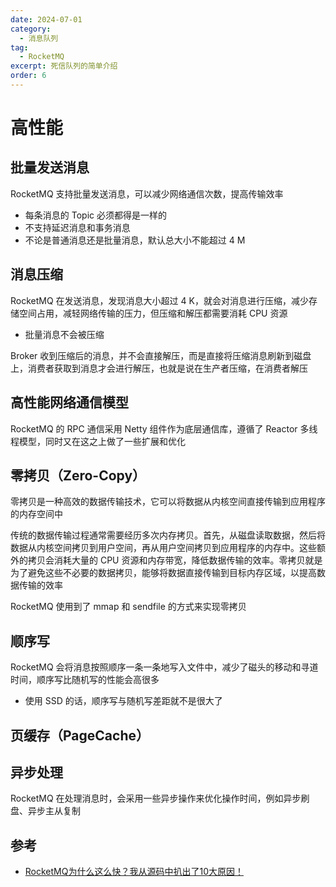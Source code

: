 ```yaml
---
date: 2024-07-01
category:
  - 消息队列
tag:
  - RocketMQ
excerpt: 死信队列的简单介绍
order: 6
---
```


# 高性能

## 批量发送消息

RocketMQ 支持批量发送消息，可以减少网络通信次数，提高传输效率

- 每条消息的 Topic 必须都得是一样的
- 不支持延迟消息和事务消息
- 不论是普通消息还是批量消息，默认总大小不能超过 4 M

## 消息压缩

RocketMQ 在发送消息，发现消息大小超过 4 K，就会对消息进行压缩，减少存储空间占用，减轻网络传输的压力，但压缩和解压都需要消耗 CPU 资源

- 批量消息不会被压缩

Broker 收到压缩后的消息，并不会直接解压，而是直接将压缩消息刷新到磁盘上，消费者获取到消息才会进行解压，也就是说在生产者压缩，在消费者解压

## 高性能网络通信模型

RocketMQ 的 RPC 通信采用 Netty 组件作为底层通信库，遵循了 Reactor 多线程模型，同时又在这之上做了一些扩展和优化

## 零拷贝（Zero-Copy）

零拷贝是一种高效的数据传输技术，它可以将数据从内核空间直接传输到应用程序的内存空间中

传统的数据传输过程通常需要经历多次内存拷贝。首先，从磁盘读取数据，然后将数据从内核空间拷贝到用户空间，再从用户空间拷贝到应用程序的内存中。这些额外的拷贝会消耗大量的 CPU 资源和内存带宽，降低数据传输的效率。零拷贝就是为了避免这些不必要的数据拷贝，能够将数据直接传输到目标内存区域，以提高数据传输的效率

RocketMQ 使用到了 mmap 和 sendfile 的方式来实现零拷贝

## 顺序写

RocketMQ 会将消息按照顺序一条一条地写入文件中，减少了磁头的移动和寻道时间，顺序写比随机写的性能会高很多

- 使用 SSD 的话，顺序写与随机写差距就不是很大了

## 页缓存（PageCache）

## 异步处理

RocketMQ 在处理消息时，会采用一些异步操作来优化操作时间，例如异步刷盘、异步主从复制

## 参考

- [RocketMQ为什么这么快？我从源码中扒出了10大原因！](https://mp.weixin.qq.com/s/y1-A-SHAkGdg9IOTeUtPxg)

